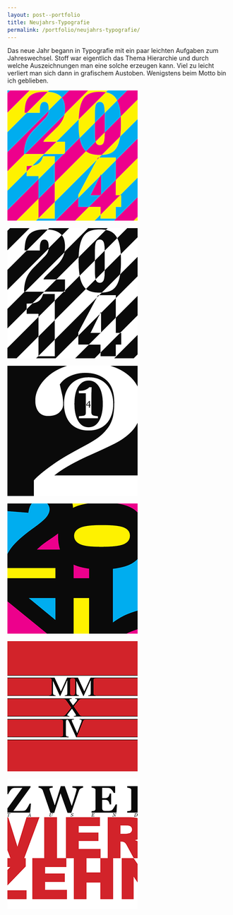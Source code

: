 ```yaml
---
layout: post--portfolio
title: Neujahrs-Typografie
permalink: /portfolio/neujahrs-typografie/
---
```

Das neue Jahr begann in Typografie mit ein paar leichten Aufgaben zum Jahreswechsel. Stoff war eigentlich das Thema Hierarchie und durch welche Auszeichnungen man eine solche erzeugen kann. Viel zu leicht verliert man sich dann in grafischem Austoben. Wenigstens beim Motto bin ich geblieben.

<div class=grid>
    <div class="grid__item one-half">
        <p><img src="/img/neujahrs-typografie/2014-1-thumbnail.png" alt="2014 #1"></p>
    </div><!--
 --><div class="grid__item one-half">
        <p><img src="/img/neujahrs-typografie/2014-2-thumbnail.png" alt="2014 #2"></p>
    </div><!--
 --><div class="grid__item one-half">
        <p><img src="/img/neujahrs-typografie/2014-3-thumbnail.png" alt="2014 #3"></p>
    </div><!--
 --><div class="grid__item one-half">
        <p><img src="/img/neujahrs-typografie/2014-4-thumbnail.png" alt="2014 #4"></p>
    </div><!--
 --><div class="grid__item one-half">
        <p><img src="/img/neujahrs-typografie/2014-5-thumbnail.png" alt="2014 #5"></p>
    </div><!--
 --><div class="grid__item one-half">
        <p><img src="/img/neujahrs-typografie/2014-6-thumbnail.png" alt="2014 #6"></p>
    </div>
</div>